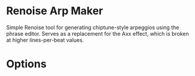 # Renoise Arp Maker

Simple Renoise tool for generating chiptune-style arpeggios using the phrase editor. Serves as a replacement for the Axx effect, which is broken at higher lines-per-beat values.

# Options

